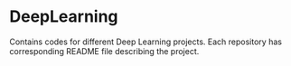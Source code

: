 # DeepLearning

Contains codes for different Deep Learning projects. Each repository has corresponding README file describing the project.
